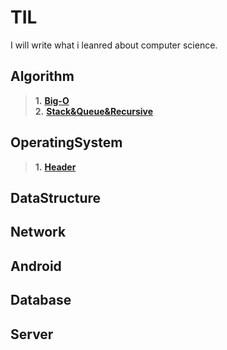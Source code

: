 # TIL
I will write what i leanred about computer science.

## Algorithm

>**1.** [**Big-O**](/Algorithm/Big-O.md)  
>**2.** [**Stack&Queue&Recursive**](/Algorithm/Stack&Recursive&Queue.md)
## OperatingSystem

>**1.** [**Header**](#./Big-O.md)

## DataStructure

## Network

## Android

## Database

## Server

